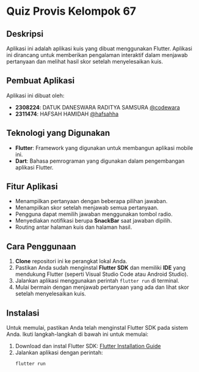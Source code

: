 # Quiz Provis Kelompok 67

## Deskripsi
Aplikasi ini adalah aplikasi kuis yang dibuat menggunakan Flutter. Aplikasi ini dirancang untuk memberikan pengalaman interaktif dalam menjawab pertanyaan dan melihat hasil skor setelah menyelesaikan kuis.

## Pembuat Aplikasi
Aplikasi ini dibuat oleh:

- **2308224**: DATUK DANESWARA RADITYA SAMSURA [@codewara](https://github.com/codewara)
- **2311474**: HAFSAH HAMIDAH [@hafsahha](https://github.com/hafsahha)

## Teknologi yang Digunakan
- **Flutter**: Framework yang digunakan untuk membangun aplikasi mobile ini.
- **Dart**: Bahasa pemrograman yang digunakan dalam pengembangan aplikasi Flutter.

## Fitur Aplikasi
- Menampilkan pertanyaan dengan beberapa pilihan jawaban.
- Menampilkan skor setelah menjawab semua pertanyaan.
- Pengguna dapat memilih jawaban menggunakan tombol radio.
- Menyediakan notifikasi berupa **SnackBar** saat jawaban dipilih.
- Routing antar halaman kuis dan halaman hasil.

## Cara Penggunaan
1. **Clone** repositori ini ke perangkat lokal Anda.
2. Pastikan Anda sudah menginstal **Flutter SDK** dan memiliki **IDE** yang mendukung Flutter (seperti Visual Studio Code atau Android Studio).
3. Jalankan aplikasi menggunakan perintah `flutter run` di terminal.
4. Mulai bermain dengan menjawab pertanyaan yang ada dan lihat skor setelah menyelesaikan kuis.

## Instalasi
Untuk memulai, pastikan Anda telah menginstal Flutter SDK pada sistem Anda. Ikuti langkah-langkah di bawah ini untuk memulai:
1. Download dan instal Flutter SDK: [Flutter Installation Guide](https://flutter.dev/docs/get-started/install)
2. Jalankan aplikasi dengan perintah:
   ```bash
   flutter run
   ```
